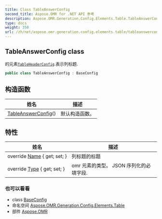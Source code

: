 ```yaml
---
title: Class TableAnswerConfig
second_title: Aspose.OMR for .NET API 参考
description: Aspose.OMR.Generation.Config.Elements.Table.TableAnswerConfig 班级. 的元素TableHeaderConfig.表示列标题.
type: docs
weight: 350
url: /zh/net/aspose.omr.generation.config.elements.table/tableanswerconfig/
---
```

## TableAnswerConfig class

的元素[`TableHeaderConfig`](../tableheaderconfig/).表示列标题.

```csharp
public class TableAnswerConfig : BaseConfig
```

## 构造函数

| 姓名 | 描述 |
| --- | --- |
| [TableAnswerConfig](tableanswerconfig/)() | 默认构造函数。 |

## 特性

| 姓名 | 描述 |
| --- | --- |
| override [Name](../../aspose.omr.generation.config.elements.table/tableanswerconfig/name/) { get; set; } | 列标题的标题 |
| override [Type](../../aspose.omr.generation.config.elements.table/tableanswerconfig/type/) { get; set; } | omr 元素的类型。 JSON 序列化的必填字段. |

### 也可以看看

* class [BaseConfig](../../aspose.omr.generation.config/baseconfig/)
* 命名空间 [Aspose.OMR.Generation.Config.Elements.Table](../../aspose.omr.generation.config.elements.table/)
* 部件 [Aspose.OMR](../../)


